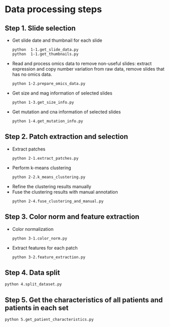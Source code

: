 # Data processing steps


## Step 1. Slide selection
* Get slide date and thumbnail for each slide
    ```
    python  1-1.get_slide_data.py
    python  1-1.get_thumbnails.py
    ```
* Read and process omics data to remove non-useful slides: extract expression and copy number variation 
from raw data, remove slides that has no omics data.
    ```
    python 1-2.prepare_omics_data.py
    ```
* Get size and mag information of selected slides
    ```
    python 1-3.get_size_info.py
    ```
* Get mutation and cna information of selected slides
    ```
    python 1-4.get_mutation_info.py
    ```
 
## Step 2. Patch extraction and selection
* Extract patches
    ```
    python 2-1.extract_patches.py
    ```
* Perform k-means clustering
    ```
    python 2-2.k_means_clustering.py
    ```
* Refine the clustering results manually
* Fuse the clustering results with manual annotation
    ```
    python 2-4.fuse_clustering_and_manual.py
    ```

## Step 3. Color norm and feature extraction
* Color normalization
    ``` 
    python 3-1.color_norm.py
    ```
* Extract features for each patch
    ```
    python 3-2.feature_extraction.py
    ```

## Step 4. Data split
``` 
python 4.split_dataset.py 
```

## Step 5. Get the characteristics of all patients and patients in each set
```
python 5.get_patient_characteristics.py
```


<!-- ##Slide selection
-[x] Step 1: Select high quality slides, resulting in 681 slides / 669 patients
-[x] Step 2: Retrieve expression and copy number variation from raw data
-[x] Step 3: Remove slides that has no omics data, resulting in 671 slides / 659 patients
-[x] Step 4: Keep one slide per patient, resulting in 659 slides/patients


## Patch selection
-[x] Step 1: Extract 512x512 patches from 20x images, and remove background patches
-[x] Step 2: Initial k-means clustering
-[x] Step 3: Manual refinement
-[x] Step 4: Fuse clustering and manual annotation

## Patch feature extraction
-[x] Step 1: Color normalization
-[x] Step 2: ResNet-101 feature extraction


## Patient information extraction
-[x] Download mutation data and survival data from cBioPortal
-[x] Get patient info (gene mutation, copy number variation, overall survival, subtypes) from data


## Train, val, test split
-[x] Split the slides/patients into train, val and test sets randomly with 70%, 15%, 15%.
-[x] Put features into hdf5 file to accelerate the speed of data loading
>